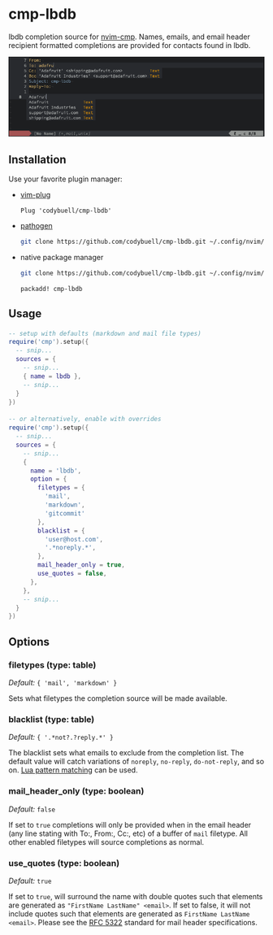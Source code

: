 cmp-lbdb
========

lbdb completion source for [nvim-cmp](https://github.com/hrsh7th/nvim-cmp). Names, emails, and email header recipient formatted completions are provided for contacts found in lbdb.

![screenshot](images/screenshot.png)

Installation
------------

Use your favorite plugin manager:

- [vim-plug](https://github.com/junegunn/vim-plug)

  ```vim
  Plug 'codybuell/cmp-lbdb'
  ```
- [pathogen](https://github.com/tpope/vim-pathogen)

  ```bash
  git clone https://github.com/codybuell/cmp-lbdb.git ~/.config/nvim/bundle/cmp-lbdb
  ```
- native package manager

  ```bash
  git clone https://github.com/codybuell/cmp-lbdb.git ~/.config/nvim/pack/bundle/opt/cmp-lbdb
  ```
  ```vim
  packadd! cmp-lbdb
  ```

Usage
-----

```lua
-- setup with defaults (markdown and mail file types)
require('cmp').setup({
  -- snip...
  sources = {
    -- snip...
    { name = lbdb },
    -- snip...
  }
})

-- or alternatively, enable with overrides
require('cmp').setup({
  -- snip...
  sources = {
    -- snip...
    {
      name = 'lbdb',
      option = {
        filetypes = {
          'mail',
          'markdown',
          'gitcommit'
        },
        blacklist = {
          'user@host.com',
          '.*noreply.*',
        },
        mail_header_only = true,
        use_quotes = false,
      },
    },
    -- snip...
  }
})
```

Options
-------

### filetypes (type: table)

_Default:_ `{ 'mail', 'markdown' }`

Sets what filetypes the completion source will be made available.

### blacklist (type: table)

_Default:_ `{ '.*not?.?reply.*' }`

The blacklist sets what emails to exclude from the completion list. The default value will catch variations of `noreply`, `no-reply`, `do-not-reply`, and so on. [Lua pattern matching](https://www.lua.org/pil/20.2.html) can be used.

### mail_header_only (type: boolean)

_Default:_ `false`

If set to `true` completions will only be provided when in the email header (any line stating with To:, From:, Cc:, etc) of a buffer of `mail` filetype. All other enabled filetypes will source completions as normal.

### use_quotes (type: boolean)

_Default:_ `true`

If set to `true`, will surround the name with double quotes such that elements are generated as `"FirstName LastName" <email>`. If set to false, it will not include quotes such that elements are generated as `FirstName LastName <email>`. Please see the [RFC 5322](https://tools.ietf.org/html/rfc5322) standard for mail header specifications. 
